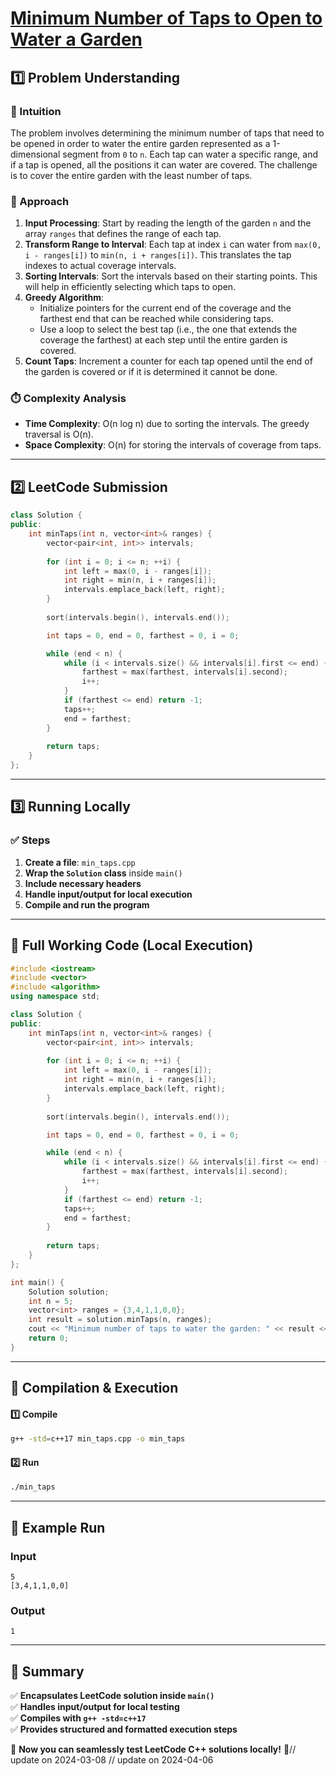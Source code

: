 # **[Minimum Number of Taps to Open to Water a Garden](https://leetcode.com/problems/minimum-number-of-taps-to-open-to-water-a-garden/description/)**  

## **1️⃣ Problem Understanding**  
### **📌 Intuition**  
The problem involves determining the minimum number of taps that need to be opened in order to water the entire garden represented as a 1-dimensional segment from `0` to `n`. Each tap can water a specific range, and if a tap is opened, all the positions it can water are covered. The challenge is to cover the entire garden with the least number of taps.

### **🚀 Approach**  
1. **Input Processing**: Start by reading the length of the garden `n` and the array `ranges` that defines the range of each tap.
2. **Transform Range to Interval**: Each tap at index `i` can water from `max(0, i - ranges[i])` to `min(n, i + ranges[i])`. This translates the tap indexes to actual coverage intervals.
3. **Sorting Intervals**: Sort the intervals based on their starting points. This will help in efficiently selecting which taps to open.
4. **Greedy Algorithm**: 
    - Initialize pointers for the current end of the coverage and the farthest end that can be reached while considering taps.
    - Use a loop to select the best tap (i.e., the one that extends the coverage the farthest) at each step until the entire garden is covered.
5. **Count Taps**: Increment a counter for each tap opened until the end of the garden is covered or if it is determined it cannot be done.

### **⏱️ Complexity Analysis**  
- **Time Complexity**: O(n log n) due to sorting the intervals. The greedy traversal is O(n).
- **Space Complexity**: O(n) for storing the intervals of coverage from taps.

---  

## **2️⃣ LeetCode Submission**  
```cpp
class Solution {
public:
    int minTaps(int n, vector<int>& ranges) {
        vector<pair<int, int>> intervals;
        
        for (int i = 0; i <= n; ++i) {
            int left = max(0, i - ranges[i]);
            int right = min(n, i + ranges[i]);
            intervals.emplace_back(left, right);
        }
        
        sort(intervals.begin(), intervals.end());

        int taps = 0, end = 0, farthest = 0, i = 0;

        while (end < n) {
            while (i < intervals.size() && intervals[i].first <= end) {
                farthest = max(farthest, intervals[i].second);
                i++;
            }
            if (farthest <= end) return -1;
            taps++;
            end = farthest;
        }
        
        return taps;
    }
};  
```  

---  

## **3️⃣ Running Locally**  
### **✅ Steps**  
1. **Create a file**: `min_taps.cpp`  
2. **Wrap the `Solution` class** inside `main()`  
3. **Include necessary headers**  
4. **Handle input/output for local execution**  
5. **Compile and run the program**  

---  

## **📝 Full Working Code (Local Execution)**  
```cpp
#include <iostream>
#include <vector>
#include <algorithm>
using namespace std;

class Solution {
public:
    int minTaps(int n, vector<int>& ranges) {
        vector<pair<int, int>> intervals;
        
        for (int i = 0; i <= n; ++i) {
            int left = max(0, i - ranges[i]);
            int right = min(n, i + ranges[i]);
            intervals.emplace_back(left, right);
        }
        
        sort(intervals.begin(), intervals.end());

        int taps = 0, end = 0, farthest = 0, i = 0;

        while (end < n) {
            while (i < intervals.size() && intervals[i].first <= end) {
                farthest = max(farthest, intervals[i].second);
                i++;
            }
            if (farthest <= end) return -1;
            taps++;
            end = farthest;
        }
        
        return taps;
    }
};

int main() {
    Solution solution;
    int n = 5;
    vector<int> ranges = {3,4,1,1,0,0};
    int result = solution.minTaps(n, ranges);
    cout << "Minimum number of taps to water the garden: " << result << endl;
    return 0;
}
```  

---  

## **🔧 Compilation & Execution**  
#### **1️⃣ Compile**  
```bash
g++ -std=c++17 min_taps.cpp -o min_taps
```  

#### **2️⃣ Run**  
```bash
./min_taps
```  

---  

## **🎯 Example Run**  
### **Input**  
```
5
[3,4,1,1,0,0]
```  
### **Output**  
```
1
```  

---  

## **📌 Summary**  
✅ **Encapsulates LeetCode solution inside `main()`**  
✅ **Handles input/output for local testing**  
✅ **Compiles with `g++ -std=c++17`**  
✅ **Provides structured and formatted execution steps**  

🚀 **Now you can seamlessly test LeetCode C++ solutions locally!** 🚀// update on 2024-03-08
// update on 2024-04-06
